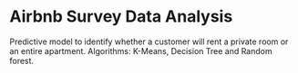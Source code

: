 # Airbnb Survey Data Analysis
Predictive model to identify whether a customer will rent a private room or an entire apartment. Algorithms: K-Means, Decision Tree and Random forest.
